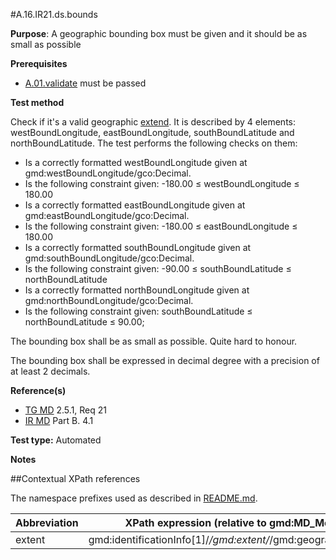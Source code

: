 #A.16.IR21.ds.bounds

**Purpose**: A geographic bounding box must be given and it should be as small as possible

**Prerequisites**
* [A.01.validate](A.01.validate.md) must be passed

**Test method**

Check if it's a valid geographic [extend](#extent). It is described by 4 elements: westBoundLongitude, eastBoundLongitude, southBoundLatitude and northBoundLatitude. The test performs the following checks on them:
*	Is a correctly formatted westBoundLongitude given at gmd:westBoundLongitude/gco:Decimal.
*	Is the following constraint given: -180.00 ≤ westBoundLongitude ≤ 180.00
*	Is a correctly formatted eastBoundLongitude given at gmd:eastBoundLongitude/gco:Decimal.
*	Is the following constraint given: -180.00 ≤ eastBoundLongitude ≤ 180.00
*	Is a correctly formatted southBoundLongitude given at gmd:southBoundLongitude/gco:Decimal.
*	Is the following constraint given: -90.00 ≤ southBoundLatitude ≤ northBoundLatitude
*	Is a correctly formatted northBoundLongitude given at gmd:northBoundLongitude/gco:Decimal.
*	Is the following constraint given: southBoundLatitude ≤ northBoundLatitude ≤ 90.00;

The bounding box shall be as small as possible. Quite hard to honour.

The bounding box shall be expressed in decimal degree with a precision of at least 2 decimals.

**Reference(s)**	 

* [TG MD](./README.md#ref_TG_MD) 2.5.1, Req 21
* [IR MD](README.md#ref_IR_MD) Part B. 4.1

**Test type:** Automated

**Notes**

##Contextual XPath references

The namespace prefixes used as described in [README.md](./README.md#namespaces).

Abbreviation                                   |  XPath expression (relative to gmd:MD_Metadata)
-----------------------------------------------| -------------------------------------------------------------------------
<a name="extent"></a> extent  | gmd:identificationInfo[1]/*/gmd:extent/*/gmd:geographicElement/*/
